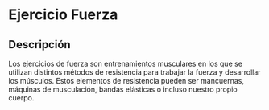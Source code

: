 # Ejercicio Fuerza

## Descripción
Los ejercicios de fuerza son entrenamientos musculares en los que se utilizan distintos métodos de resistencia para trabajar la fuerza y desarrollar los músculos. Estos elementos de resistencia pueden ser mancuernas, máquinas de musculación, bandas elásticas o incluso nuestro propio cuerpo.